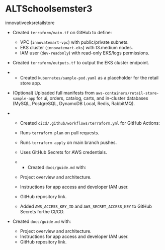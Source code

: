 # ALTSchoolsemster3
innovativeeksretailstore


- Created `terraform/main.tf` on GitHub to define:
  - VPC (`innovatemart-vpc`) with public/private subnets.
  - EKS cluster (`innovatemart-eks`) with t3.medium nodes.
  - IAM user (`dev-readonly`) with read-only EKS/logs permissions.
- Created `terraform/outputs.tf` to output the EKS cluster endpoint.

- - Created `kubernetes/sample-pod.yaml` as a placeholder for the retail store app.
- (Optional) Uploaded full manifests from `aws-containers/retail-store-sample-app` for ui, orders, catalog, carts, and in-cluster databases (MySQL, PostgreSQL, DynamoDB Local, Redis, RabbitMQ).

- - Created `cicd/.github/workflows/terraform.yml` for GitHub Actions:
  - Runs `terraform plan` on pull requests.
  - Runs `terraform apply` on main branch pushes.
  - Uses GitHub Secrets for AWS credentials.
 
  - - Created `docs/guide.md` with:
  - Project overview and architecture.
  - Instructions for app access and developer IAM user.
  - GitHub repository link.
 
  - Added `AWS_ACCESS_KEY_ID` and `AWS_SECRET_ACCESS_KEY` to GitHub Secrets forthe CI/CD.
 
- Created `docs/guide.md` with:
  - Project overview and architecture.
  - Instructions for app access and developer IAM user.
  - GitHub repository link.
